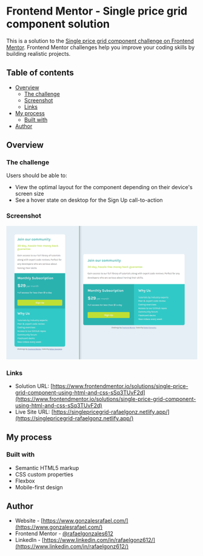 # Frontend Mentor - Single price grid component solution

This is a solution to the [Single price grid component challenge on Frontend Mentor](https://www.frontendmentor.io/challenges/single-price-grid-component-5ce41129d0ff452fec5abbbc). Frontend Mentor challenges help you improve your coding skills by building realistic projects.

## Table of contents

- [Overview](#overview)
  - [The challenge](#the-challenge)
  - [Screenshot](#screenshot)
  - [Links](#links)
- [My process](#my-process)
  - [Built with](#built-with)
- [Author](#author)

## Overview

### The challenge

Users should be able to:

- View the optimal layout for the component depending on their device's screen size
- See a hover state on desktop for the Sign Up call-to-action

### Screenshot

![](./screenshot.png)

### Links

- Solution URL: [https://www.frontendmentor.io/solutions/single-price-grid-component-using-html-and-css-sSq3TUvF2d](https://www.frontendmentor.io/solutions/single-price-grid-component-using-html-and-css-sSq3TUvF2d)
- Live Site URL: [https://singlepricegrid-rafaelgonz.netlify.app/](https://singlepricegrid-rafaelgonz.netlify.app/)

## My process

### Built with

- Semantic HTML5 markup
- CSS custom properties
- Flexbox
- Mobile-first design

## Author

- Website - [https://www.gonzalesrafael.com/](https://www.gonzalesrafael.com/)
- Frontend Mentor - [@rafaelgonzales612](https://www.frontendmentor.io/profile/rafaelgonzales612)
- LinkedIn - [https://www.linkedin.com/in/rafaelgonz612/](https://www.linkedin.com/in/rafaelgonz612/)
